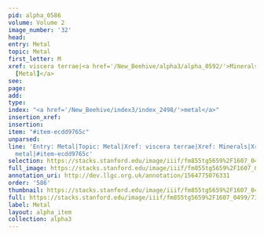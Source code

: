 ```yaml
---
pid: alpha_0586
volume: Volume 2
image_number: '32'
head: 
entry: Metal
topic: Metal
first_letter: M
xref: viscera terrae|<a href='/New_Beehive/alpha3/alpha_0592/'>Minerals</a>|<a href='/New_Beehive/toc/toc2_226/'>1164
  [Metal]</a>
see: 
page: 
add: 
type: 
index: "<a href='/New_Beehive/index3/index_2498/'>metal</a>"
insertion_xref: 
insertion: 
item: "#item-ecdd9765c"
unparsed: 
line: 'Entry: Metal|Topic: Metal|Xref: viscera terrae|Xref: Minerals|Xref: 1164 [Metal]|Index:
  metal|#item-ecdd9765c'
selection: https://stacks.stanford.edu/image/iiif/fm855tg5659%2F1607_0499/732,3525,2988,489/full/0/default.jpg
full_image: https://stacks.stanford.edu/image/iiif/fm855tg5659%2F1607_0499/full/full/0/default.jpg
annotation_uri: http://dev.llgc.org.uk/annotation/1564775076331
order: '586'
thumbnail: https://stacks.stanford.edu/image/iiif/fm855tg5659%2F1607_0499/732,3525,600,180/250,/0/default.jpg
full: https://stacks.stanford.edu/image/iiif/fm855tg5659%2F1607_0499/732,3525,2988,489/full/0/default.jpg
label: Metal
layout: alpha_item
collection: alpha3
---
```

